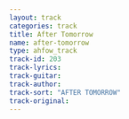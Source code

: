 ```yaml
---
layout: track
categories: track
title: After Tomorrow
name: after-tomorrow
type: ahfow_track
track-id: 203
track-lyrics: 
track-guitar: 
track-author: 
track-sort: "AFTER TOMORROW"
track-original: 
---
```

